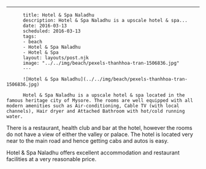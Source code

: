 ---
          title: Hotel & Spa Naladhu
          description: Hotel & Spa Naladhu is a upscale hotel & spa...
          date: 2016-03-13
          scheduled: 2016-03-13
          tags:
          - beach
          - Hotel & Spa Naladhu
          - Hotel & Spa
          layout: layouts/post.njk
          image: "../../img/beach/pexels-thanhhoa-tran-1506836.jpg"
          ---
          
          ![Hotel & Spa Naladhu](../../img/beach/pexels-thanhhoa-tran-1506836.jpg)
          
          Hotel & Spa Naladhu is a upscale hotel & spa located in the famous heritage city of Mysore. The rooms are well equipped with all modern amenities such as Air-conditioning, Cable TV (with local channels), Hair dryer and Attached Bathroom with hot/cold running water.

There is a restaurant, health club and bar at the hotel, however the rooms do not have a view of either the valley or palace. The hotel is located very near to the main road and hence getting cabs and autos is easy.

Hotel & Spa Naladhu offers excellent accommodation and restaurant facilities at a very reasonable price.

